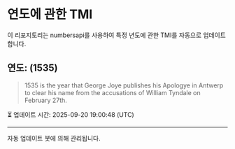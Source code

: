 
# 연도에 관한 TMI

이 리포지토리는 numbersapi를 사용하여 특정 년도에 관한 TMI를 자동으로 업데이트합니다.

## 연도: (1535)
> 1535 is the year that George Joye publishes his Apologye in Antwerp to clear his name from the accusations of William Tyndale on February 27th.

⏳ 업데이트 시간: 2025-09-20 19:00:48 (UTC)

---
자동 업데이트 봇에 의해 관리됩니다.
